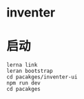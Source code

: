 # inventer



# 启动
```
lerna link
leran bootstrap
cd pacakges/inventer-ui
npm run dev
cd pacakges
```